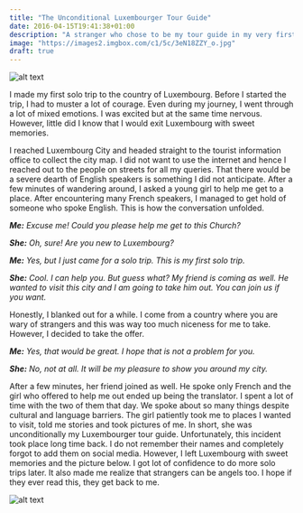 ```yaml
---
title: "The Unconditional Luxembourger Tour Guide"
date: 2016-04-15T19:41:38+01:00
description: "A stranger who chose to be my tour guide in my very first solo trip"
image: "https://images2.imgbox.com/c1/5c/3eN18ZZY_o.jpg"
draft: true
---
```


![alt text](https://images2.imgbox.com/20/58/necQ0gih_o.jpg "Luxembourg City, Luxembourg")

I made my first solo trip to the country of Luxembourg. Before I started the trip, I had to muster a lot of courage. Even during my journey, I went through a lot of mixed emotions. I was excited but at the same time nervous. However, little did I know that I would exit Luxembourg with sweet memories.

I reached Luxembourg City and headed straight to the tourist information office to collect the city map. I did not want to use the internet and hence I reached out to the people on streets for all my queries. That there would be a severe dearth of English speakers is something I did not anticipate. After a few minutes of wandering around, I asked a young girl to help me get to a place. After encountering many French speakers, I managed to get hold of someone who spoke English. This is how the conversation unfolded.

*__Me:__ Excuse me! Could you please help me get to this Church?*

*__She:__ Oh, sure! Are you new to Luxembourg?*

*__Me:__ Yes, but I just came for a solo trip. This is my first solo trip.*

*__She:__ Cool. I can help you. But guess what? My friend is coming as well. He wanted to visit this city and I am going to take him out. You can join us if you want.*

Honestly, I blanked out for a while. I come from a country where you are wary of strangers and this was way too much niceness for me to take. However, I decided to take the offer.

*__Me:__ Yes, that would be great. I hope that is not a problem for you.*

*__She:__ No, not at all. It will be my pleasure to show you around my city.*

After a few minutes, her friend joined as well. He spoke only French and the girl who offered to help me out ended up being the translator. I spent a lot of time with the two of them that day. We spoke about so many things despite cultural and language barriers. The girl patiently took me to places I wanted to visit, told me stories and took pictures of me. In short, she was unconditionally my Luxembourger tour guide. Unfortunately, this incident took place long time back. I do not remember their names and completely forgot to add them on social media. However, I left Luxembourg with sweet memories and the picture below. I got lot of confidence to do more solo trips later. It also made me realize that strangers can be angels too. I hope if they ever read this, they get back to me.

![alt text](https://images2.imgbox.com/ed/3a/qJ45BFMp_o.jpg "My Luxembourger tour guide, her friend, and I")
